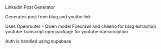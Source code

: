 Linkedin Post Generator 

Generates post from blog and youtbe link

Uses
Openrouter - Qwen model
Firecrawl and cheerio for blog extraction
youtube-transcript npm package for youtube transcrciption

Auth is handled using supabase

